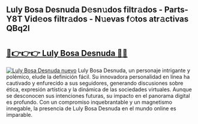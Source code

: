## Luly Bosa Desnuda D𝚎sn𝚞dos filtr𝚊dos - Parts-Y8T Vid𝚎os filtr𝚊dos - N𝚞evas f𝚘tos atr𝚊ctivas QBq2I

# <h2><a href="http://mbcxha.tromn.icu/?c=Luly+Bosa+Desnuda">🔗👉👉👉 Luly Bosa Desnuda 🔗🔗</a></h2>

[![Luly Bosa Desnuda nuevo](https://i.imgur.com/pEAQMta.gif)](http://mbcxha.tromn.icu/?c=Luly+Bosa+Desnuda)
Luly Bosa Desnuda, un personaje intrigante y polémico, elude la definición fácil. Su innovadora personalidad en línea ha cautivado y enfurecido a sus seguidores, generando discusiones sobre ética, expresión artística y la dinámica de las sociedades virtuales. Aunque se desconocen sus intenciones futuras, su impacto en el panorama digital es profundo. Con un compromiso inquebrantable y un magnetismo innegable, la presencia de Luly Bosa Desnuda en el mundo online es imparable.
